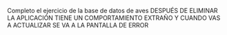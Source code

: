 Completo el ejercicio de la base de datos de aves
DESPUÉS DE ELIMINAR LA APLICACIÓN TIENE UN COMPORTAMIENTO EXTRAÑO Y CUANDO VAS A ACTUALIZAR
SE VA A LA PANTALLA DE ERROR

